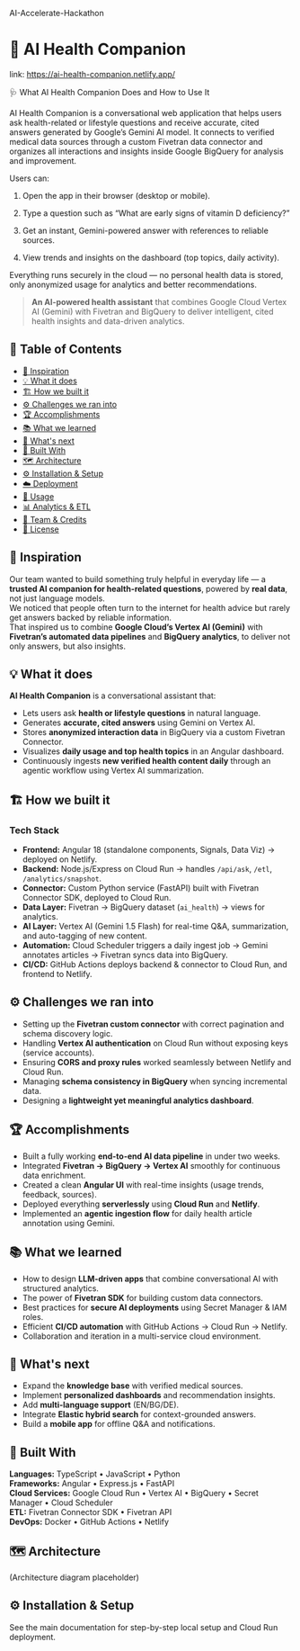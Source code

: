 
AI-Accelerate-Hackathon


# 🧠 AI Health Companion
link: https://ai-health-companion.netlify.app/

🩺 What AI Health Companion Does and How to Use It

AI Health Companion is a conversational web application that helps users ask health-related or lifestyle questions and receive accurate, cited answers generated by Google’s Gemini AI model.
It connects to verified medical data sources through a custom Fivetran data connector and organizes all interactions and insights inside Google BigQuery for analysis and improvement.

Users can:

1. Open the app in their browser (desktop or mobile).

2. Type a question such as “What are early signs of vitamin D deficiency?”

3. Get an instant, Gemini-powered answer with references to reliable sources.

4. View trends and insights on the dashboard (top topics, daily activity).

Everything runs securely in the cloud — no personal health data is stored, only anonymized usage for analytics and better recommendations.

> **An AI-powered health assistant** that combines Google Cloud Vertex AI (Gemini) with Fivetran and BigQuery to deliver intelligent, cited health insights and data-driven analytics.

## 📖 Table of Contents
- [🌟 Inspiration](#-inspiration)
- [💡 What it does](#-what-it-does)
- [🏗️ How we built it](#️-how-we-built-it)
- [⚙️ Challenges we ran into](#️-challenges-we-ran-into)
- [🏆 Accomplishments](#-accomplishments)
- [📚 What we learned](#-what-we-learned)
- [🚀 What's next](#-whats-next)
- [🧰 Built With](#-built-with)
- [🗺️ Architecture](#️-architecture)
- [⚙️ Installation & Setup](#️-installation--setup)
- [☁️ Deployment](#️-deployment)
- [🧪 Usage](#-usage)
- [📊 Analytics & ETL](#-analytics--etl)
- [👥 Team & Credits](#-team--credits)
- [📜 License](#-license)

## 🌟 Inspiration
Our team wanted to build something truly helpful in everyday life — a **trusted AI companion for health-related questions**, powered by **real data**, not just language models.  
We noticed that people often turn to the internet for health advice but rarely get answers backed by reliable information.  
That inspired us to combine **Google Cloud’s Vertex AI (Gemini)** with **Fivetran’s automated data pipelines** and **BigQuery analytics**, to deliver not only answers, but also insights.

## 💡 What it does
**AI Health Companion** is a conversational assistant that:

- Lets users ask **health or lifestyle questions** in natural language.  
- Generates **accurate, cited answers** using Gemini on Vertex AI.  
- Stores **anonymized interaction data** in BigQuery via a custom Fivetran Connector.  
- Visualizes **daily usage and top health topics** in an Angular dashboard.  
- Continuously ingests **new verified health content daily** through an agentic workflow using Vertex AI summarization.

## 🏗️ How we built it

### Tech Stack
- **Frontend:** Angular 18 (standalone components, Signals, Data Viz) → deployed on Netlify.  
- **Backend:** Node.js/Express on Cloud Run → handles `/api/ask`, `/etl`, `/analytics/snapshot`.  
- **Connector:** Custom Python service (FastAPI) built with Fivetran Connector SDK, deployed to Cloud Run.  
- **Data Layer:** Fivetran → BigQuery dataset (`ai_health`) → views for analytics.  
- **AI Layer:** Vertex AI (Gemini 1.5 Flash) for real-time Q&A, summarization, and auto-tagging of new content.  
- **Automation:** Cloud Scheduler triggers a daily ingest job → Gemini annotates articles → Fivetran syncs data into BigQuery.  
- **CI/CD:** GitHub Actions deploys backend & connector to Cloud Run, and frontend to Netlify.

## ⚙️ Challenges we ran into
- Setting up the **Fivetran custom connector** with correct pagination and schema discovery logic.  
- Handling **Vertex AI authentication** on Cloud Run without exposing keys (service accounts).  
- Ensuring **CORS and proxy rules** worked seamlessly between Netlify and Cloud Run.  
- Managing **schema consistency in BigQuery** when syncing incremental data.  
- Designing a **lightweight yet meaningful analytics dashboard**.

## 🏆 Accomplishments
- Built a fully working **end-to-end AI data pipeline** in under two weeks.  
- Integrated **Fivetran → BigQuery → Vertex AI** smoothly for continuous data enrichment.  
- Created a clean **Angular UI** with real-time insights (usage trends, feedback, sources).  
- Deployed everything **serverlessly** using **Cloud Run** and **Netlify**.  
- Implemented an **agentic ingestion flow** for daily health article annotation using Gemini.

## 📚 What we learned
- How to design **LLM-driven apps** that combine conversational AI with structured analytics.  
- The power of **Fivetran SDK** for building custom data connectors.  
- Best practices for **secure AI deployments** using Secret Manager & IAM roles.  
- Efficient **CI/CD automation** with GitHub Actions → Cloud Run → Netlify.  
- Collaboration and iteration in a multi-service cloud environment.

## 🚀 What's next
- Expand the **knowledge base** with verified medical sources.  
- Implement **personalized dashboards** and recommendation insights.  
- Add **multi-language support** (EN/BG/DE).  
- Integrate **Elastic hybrid search** for context-grounded answers.  
- Build a **mobile app** for offline Q&A and notifications.

## 🧰 Built With
**Languages:** TypeScript • JavaScript • Python  
**Frameworks:** Angular • Express.js • FastAPI  
**Cloud Services:** Google Cloud Run • Vertex AI • BigQuery • Secret Manager • Cloud Scheduler  
**ETL:** Fivetran Connector SDK • Fivetran API  
**DevOps:** Docker • GitHub Actions • Netlify  

## 🗺️ Architecture
(Architecture diagram placeholder)

## ⚙️ Installation & Setup
See the main documentation for step-by-step local setup and Cloud Run deployment.


